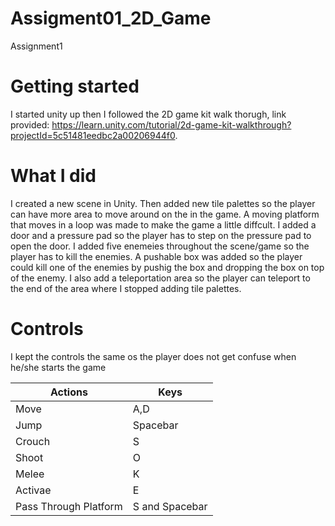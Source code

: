 # Assigment01_2D_Game
 Assignment1
 
 
# Getting started #
I started unity up then I followed the 2D game kit walk thorugh, link provided: https://learn.unity.com/tutorial/2d-game-kit-walkthrough?projectId=5c51481eedbc2a00206944f0.


# What I did #
I created a new scene in Unity. Then added new tile palettes so the player can have more area to move around on the in the game. A moving platform that moves in a loop was made to make the game a little diffcult. I added a door and a pressure pad so the player has to step on the pressure pad to open the door. I added five enemeies throughout the scene/game so the player has to kill the enemies. A pushable box was added so the player could kill one of the enemies by pushig the box and dropping the box on top of the enemy. I also add a teleportation area so the player can teleport to the end of the area where I stopped adding tile palettes. 


# Controls #
I kept the controls the same os the player does not get confuse when he/she starts the game

Actions | Keys
----  |----
Move | A,D
Jump  | Spacebar
Crouch | S
Shoot | O
Melee | K
Activae | E
Pass Through Platform | S and Spacebar




